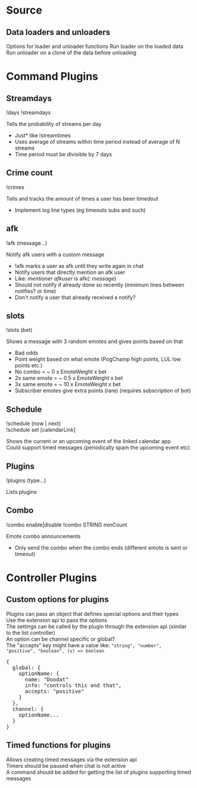 # Source

## Data loaders and unloaders

Options for loader and unloader functions
Run loader on the loaded data
Run unloader on a clone of the data before unloading

# Command Plugins

## Streamdays
!days !streamdays

Tells the probability of streams per day
- Just* like !streamtimes
- Uses average of streams within time period instead of average of N streams
- Time period must be divisible by 7 days

## Crime count
!crimes

Tells and tracks the amount of times a user has been timedout
- Implement log line types (eg timeouts subs and such)

## afk
!afk (message...)

Notify afk users with a custom message
- !afk marks a user as afk until they write again in chat
- Notify users that directly mention an afk user
- Like: *mentioner* *afkuser* is afk(: *message*)
- Should not notify if already done so recently (minimum lines between notifies? or time)
- Don't notify a user that already received a notify?

## slots
!slots (bet)

Shows a message with 3 random emotes and gives points based on that
- Bad odds
- Point weight based on what emote (PogChamp high points, LUL low points etc.)
- No combo = ~ 0 x EmoteWeight x bet
- 2x same emote = ~ 0.5 x EmoteWeight x bet
- 3x same emote = ~ 10 x EmoteWeight x bet
- Subscriber emotes give extra points (rare) (requires subscription of bot)

## Schedule
!schedule (now | next)  
!schedule set [calendarLink]  

Shows the current or an upcoming event of the linked calendar app  
Could support timed messages (periodically spam the upcoming event etc)  

## Plugins
!plugins (type...)

Lists plugins  

## Combo
!combo enable|disable
!combo STRING minCount

Emote combo announcements
- Only send the combo when the combo ends (different emote is sent or timeout)

# Controller Plugins

## Custom options for plugins

Plugins can pass an object that defines special options and their types  
Use the extension api to pass the options  
The settings can be called by the plugin through the extension api (similar to the list controller)  
An option can be channel specific or global?  
The "accepts" key might have a value like: `"string", "number", "positive", "boolean", (v) => boolean`
<pre>
{
  global: {
    optionName: {
      name: "Doodat"
      info: "controls this and that",
      accepts: "positive"
    }
  },
  channel: {
    optionName...
  }
}
</pre>

## Timed functions for plugins

Allows creating timed messages via the extension api  
Timers should be paused when chat is not active  
A command should be added for getting the list of plugins supporting timed messages  
